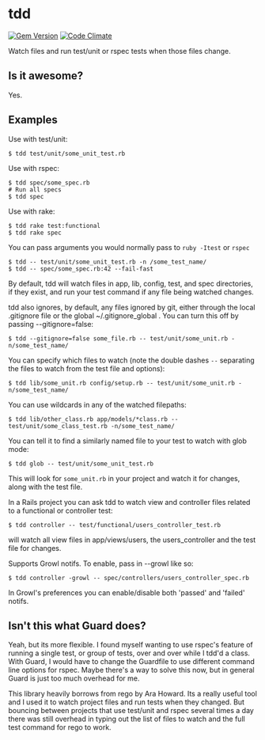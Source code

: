 tdd
===  

[![Gem Version](https://badge.fury.io/rb/tdd.png)](http://badge.fury.io/rb/tdd) 
[![Code Climate](https://codeclimate.com/github/ubermajestix/tdd.png)](https://codeclimate.com/github/ubermajestix/tdd)

Watch files and run test/unit or rspec tests when those files change.

Is it awesome?
--------------
Yes.


Examples
--------

Use with test/unit:

    $ tdd test/unit/some_unit_test.rb

Use with rspec:

    $ tdd spec/some_spec.rb
    # Run all specs
    $ tdd spec

Use with rake:

    $ tdd rake test:functional
    $ tdd rake spec

You can pass arguments you would normally pass to `ruby -Itest` or `rspec`
  
    $ tdd -- test/unit/some_unit_test.rb -n /some_test_name/
    $ tdd -- spec/some_spec.rb:42 --fail-fast

By default, tdd will watch files in app, lib, config, test, and spec
directories, if they exist, and run your test command if any file being
watched changes.

tdd also ignores, by default, any files ignored by git, either through the local .gitignore 
file or the global ~/.gitignore_global . You can turn this off by passing --gitignore=false:

    $ tdd --gitignore=false some_file.rb -- test/unit/some_unit.rb -n/some_test_name/

You can specify which files to watch (note the double dashes `--`
separating the files to watch from the test file and options):

    $ tdd lib/some_unit.rb config/setup.rb -- test/unit/some_unit.rb -n/some_test_name/

You can use wildcards in any of the watched filepaths:

    $ tdd lib/other_class.rb app/models/*class.rb -- test/unit/some_class_test.rb -n/some_test_name/

You can tell it to find a similarly named file to your test to watch
with glob mode:

    $ tdd glob -- test/unit/some_unit_test.rb

This will look for `some_unit.rb` in your project and watch it for changes,
along with the test file.

In a Rails project you can ask tdd to watch view and controller files
related to a functional or controller test:

    $ tdd controller -- test/functional/users_controller_test.rb

will watch all view files in app/views/users, the users_controller and the
test file for changes.

Supports Growl notifs. To enable, pass in --growl like so:

    $ tdd controller -growl -- spec/controllers/users_controller_spec.rb

In Growl's preferences you can enable/disable both 'passed' and 'failed' notifs.

Isn't this what Guard does?
---------------------------
Yeah, but its more flexible. I found myself wanting to use rspec's
feature of running a single test, or group of tests, over and over while
I tdd'd a class. With Guard, I would have to change the Guardfile to
use different command line options for rspec. Maybe there's a way to
solve this now, but in general Guard is just too much overhead for me.

This library heavily borrows from rego by Ara Howard. Its a really
useful tool and I used it to watch project files and run tests when they
changed. But bouncing between projects that use test/unit and
rspec several times a day there was still overhead in typing out the
list of files to watch and the full test command for rego to work.

